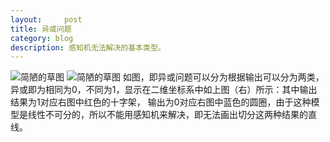 ```yaml
---
layout:     post
title: 异或问题
category: blog
description: 感知机无法解决的基本类型。
---
```


![简陋的草图](http://img.blog.csdn.net/20150504212916039?watermark/2/text/aHR0cDovL2Jsb2cuY3Nkbi5uZXQveWFuZ2ZlaXNj/font/5a6L5L2T/fontsize/400/fill/I0JBQkFCMA==/dissolve/70/gravity/Center)
![简陋的草图](http://img.blog.csdn.net/20150504213848326?watermark/2/text/aHR0cDovL2Jsb2cuY3Nkbi5uZXQveWFuZ2ZlaXNj/font/5a6L5L2T/fontsize/400/fill/I0JBQkFCMA==/dissolve/70/gravity/Center)
如图，即异或问题可以分为根据输出可以分为两类，异或即为相同为0，不同为1，显示在二维坐标系中如上图（右）所示：其中输出结果为1对应右图中红色的十字架，
输出为0对应右图中蓝色的圆圈，由于这种模型是线性不可分的，所以不能用感知机来解决，即无法画出切分这两种结果的直线。
